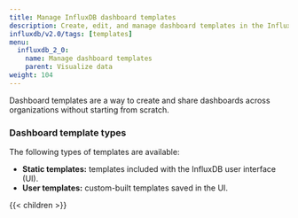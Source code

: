 ```yaml
---
title: Manage InfluxDB dashboard templates
description: Create, edit, and manage dashboard templates in the InfluxDB user interface (UI).
influxdb/v2.0/tags: [templates]
menu:
  influxdb_2_0:
    name: Manage dashboard templates
    parent: Visualize data
weight: 104
---
```


Dashboard templates are a way to create and share dashboards across organizations
without starting from scratch.

### Dashboard template types
The following types of templates are available:

- **Static templates:** templates included with the InfluxDB user interface (UI).
- **User templates:** custom-built templates saved in the UI.

{{< children >}}
